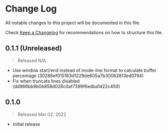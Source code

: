 # Change Log

All notable changes to this project will be documented in this file.

Check [Keep a Changelog](http://keepachangelog.com/) for recommendations on how to structure this file.


## 0.1.1 (Unreleased)
> Released N/A

* Use window start/end instead of mode-line format to calculate buffer percentage (30286ef015183d1229de605a7b30062813ed0794)
* Fix when truncate lines disabled (dd966bb9b0b858d028c0af7399f6edba1d22c450)

## 0.1.0
> Released Mar 02, 2022

* Initial release

